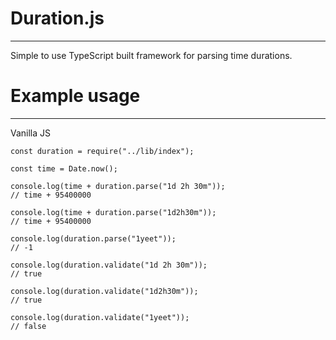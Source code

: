 # Duration.js
----
Simple to use TypeScript built framework for parsing time durations.

# Example usage
----

Vanilla JS

```JS
const duration = require("../lib/index");

const time = Date.now();

console.log(time + duration.parse("1d 2h 30m"));
// time + 95400000

console.log(time + duration.parse("1d2h30m"));
// time + 95400000

console.log(duration.parse("1yeet"));
// -1

console.log(duration.validate("1d 2h 30m"));
// true

console.log(duration.validate("1d2h30m"));
// true

console.log(duration.validate("1yeet"));
// false
```